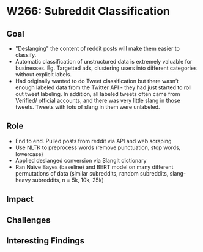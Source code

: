 # W266: Subreddit Classification

## Goal
- "Deslanging" the content of reddit posts will make them easier to classify.
- Automatic classification of unstructured data is extremely valuable for businesses. Eg. Targetted ads, clustering users into different categories without explicit labels.
- Had originally wanted to do Tweet classification but there wasn’t enough labeled data from the Twitter API - they had just started to roll out tweet labeling. In addition, all labeled tweets often came from Verified/ official accounts, and there was very little slang in those tweets. Tweets with lots of slang in them were unlabeled.

## Role
- End to end. Pulled posts from reddit via API and web scraping
- Use NLTK to preprocess words (remove punctuation, stop words, lowercase)
- Applied deslanged conversion via SlangIt dictionary
-	Ran Naïve Bayes (baseline) and BERT model on many different permutations of data (similar subreddits, random subreddits, slang-heavy subreddits, n = 5k, 10k, 25k)

## Impact


## Challenges


## Interesting Findings

